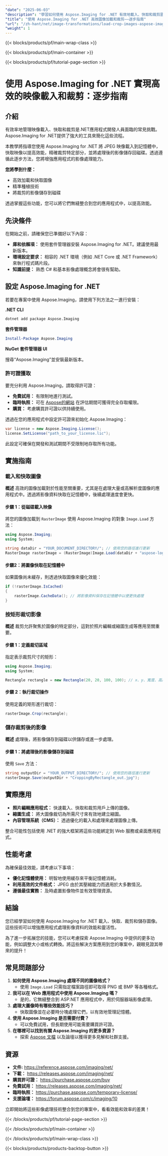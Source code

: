 ```yaml
---
"date": "2025-06-03"
"description": "學習如何使用 Aspose.Imaging for .NET 有效地載入、快取和裁剪圖像。本教程涵蓋了 .NET 應用程式中圖像轉換的最佳實踐。"
"title": "使用 Aspose.Imaging for .NET 高效圖像加載和裁剪——逐步指南"
"url": "/zh-hant/net/image-transformations/load-crop-images-aspose-imaging-dotnet/"
"weight": 1
---
```


{{< blocks/products/pf/main-wrap-class >}}

{{< blocks/products/pf/main-container >}}

{{< blocks/products/pf/tutorial-page-section >}}
# 使用 Aspose.Imaging for .NET 實現高效的映像載入和裁剪：逐步指南

## 介紹

有效率地管理映像載入、快取和裁剪是.NET應用程式開發人員面臨的常見挑戰。 Aspose.Imaging for .NET提供了強大的工具來簡化這些流程。

本教學將指導您使用 Aspose.Imaging for .NET 將 JPEG 映像載入到記憶體中，快取映像以提高效能，精確裁剪特定部分，並將處理後的影像儲存回磁碟。透過遵循此逐步方法，您將增強應用程式的影像處理能力。

**您將學到什麼：**
- 高效加載和快取圖像
- 精準種植技術
- 將裁剪的影像儲存到磁碟

透過掌握這些功能，您可以將它們無縫整合到您的應用程式中，以提高效能。

## 先決條件

在開始之前，請確保您已準備好以下內容：

- **庫和依賴項：** 使用套件管理器安裝 Aspose.Imaging for .NET。建議使用最新版本。
- **環境設定要求：** 相容的 .NET 環境（例如 .NET Core 或 .NET Framework）來執行程式碼片段。
- **知識前提：** 熟悉 C# 和基本影像處理概念將會很有幫助。

## 設定 Aspose.Imaging for .NET

若要在專案中使用 Aspose.Imaging，請使用下列方法之一進行安裝：

**.NET CLI**

```bash
dotnet add package Aspose.Imaging
```

**套件管理器**

```powershell
Install-Package Aspose.Imaging
```

**NuGet 套件管理器 UI**

搜尋“Aspose.Imaging”並安裝最新版本。

### 許可證獲取

要充分利用 Aspose.Imaging，請取得許可證：

- **免費試用：** 有限制地進行測試。
- **臨時執照：** 可在 [Aspose的網站](https://purchase.aspose.com/temporary-license/) 在評估期間可獲得完全存取權限。
- **購買：** 考慮購買許可證以供持續使用。

透過在您的應用程式中設定許可證來初始化 Aspose.Imaging：

```csharp
var license = new Aspose.Imaging.License();
license.SetLicense("path_to_your_license.lic");
```

此設定可確保在開發和測試期間不受限制地存取所有功能。

## 實施指南

### 載入和快取圖像

**概述**
高效的圖像加載對於性能至關重要，尤其是在處理大量或高解析度圖像的應用程式中。透過將影像資料快取在記憶體中，後續處理速度會更快。

#### 步驟 1：從磁碟載入映像

將您的圖像加載到 `RasterImage` 使用 Aspose.Imaging 的對象 `Image.Load` 方法：

```csharp
using Aspose.Imaging;
using System;

string dataDir = "YOUR_DOCUMENT_DIRECTORY/"; // 使用您的路徑進行更新
RasterImage rasterImage = (RasterImage)Image.Load(dataDir + "aspose-logo.jpg");
```

#### 步驟2：將圖像快取在記憶體中

如果圖像尚未緩存，則透過快取圖像來優化效能：

```csharp
if (!rasterImage.IsCached)
{
    rasterImage.CacheData(); // 將影像資料保存在記憶體中以便更快處理
}
```

### 按矩形裁切影像

**概述**
裁剪允許聚焦於圖像的特定部分，這對於照片編輯或縮圖生成等應用至關重要。

#### 步驟 1：定義裁切區域

指定表示裁剪尺寸的矩形：

```csharp
using Aspose.Imaging;
using System;

Rectangle rectangle = new Rectangle(20, 20, 100, 100); // x、y、寬度、高度
```

#### 步驟 2：執行裁切操作

使用定義的矩形進行裁切：

```csharp
rasterImage.Crop(rectangle);
```

### 儲存裁剪後的影像

**概述**
處理後，將影像儲存到磁碟以供儲存或進一步處理。

#### 步驟 1：將處理後的影像儲存到磁碟

使用 `Save` 方法：

```csharp
string outputDir = "YOUR_OUTPUT_DIRECTORY/"; // 使用您的路徑進行更新
rasterImage.Save(outputDir + "CroppingByRectangle_out.jpg");
```

## 實際應用

- **照片編輯應用程式：** 快速載入、快取和裁剪用戶上傳的圖像。
- **縮圖生成：** 將大圖像裁切為所需尺寸來有效地建立縮圖。
- **內容管理系統（CMS）：** 透過優化的載入和處理來處理圖像上傳。

整合可能性包括使用 .NET 的強大框架將這些功能綁定到 Web 服務或桌面應用程式。

## 性能考慮

為確保最佳效能，請考慮以下事項：

- **優化記憶體使用：** 明智地使用緩存來平衡記憶體消耗。
- **利用高效的文件格式：** JPEG 由於其壓縮能力而適用於大多數情況。
- **遵循最佳實務：** 及時處置影像物件並有效管理資源。

## 結論

您已經學習如何使用 Aspose.Imaging for .NET 載入、快取、裁剪和儲存圖像。這些技術可以增強應用程式處理影像資料的效能和靈活性。

為了進一步拓展您的技能，您可以考慮探索 Aspose.Imaging 中提供的更多功能，例如調整大小或格式轉換。將這些解決方案應用到您的專案中，親眼見證其帶來的提升！

## 常見問題部分

1. **如何使用 Aspose.Imaging 處理不同的圖像格式？**
   - 使用 `Image.Load` 只需指定檔案路徑即可取得 PNG 或 BMP 等各種格式。
2. **我可以在 Web 應用程式中使用 Aspose.Imaging 嗎？**
   - 是的，它無縫整合到 ASP.NET 應用程式中，用於伺服器端影像處理。
3. **處理大圖像時有哪些效能技巧？**
   - 快取圖像並在必要時分塊處理它們，以有效地管理記憶體。
4. **使用 Aspose.Imaging 是否需要付費？**
   - 可以免費試用，但長期使用可能需要購買許可證。
5. **在哪裡可以找到有關 Aspose.Imaging 的更多資源？**
   - 探索 [Aspose 文檔](https://reference.aspose.com/imaging/net/) 以及論壇以獲得更多見解和社群支援。

## 資源
- **文件:** https://reference.aspose.com/imaging/net/
- **下載：** https://releases.aspose.com/imaging/net/
- **購買許可證：** https://purchase.aspose.com/buy
- **免費試用：** https://releases.aspose.com/imaging/net/
- **臨時執照：** https://purchase.aspose.com/temporary-license/
- **支援論壇：** https://forum.aspose.com/c/imaging/10

立即開始將這些影像處理技術整合到您的專案中，看看效能和效率的差異！

{{< /blocks/products/pf/tutorial-page-section >}}

{{< /blocks/products/pf/main-container >}}

{{< /blocks/products/pf/main-wrap-class >}}

{{< blocks/products/products-backtop-button >}}